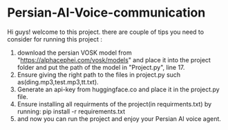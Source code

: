 # Persian-AI-Voice-communication
Hi guys!
welcome to this project.
there are couple of tips you need to consider for running this project :
1. download the persian VOSK model from "https://alphacephei.com/vosk/models" and place it into the project folder and put the path of the model in "Project.py", line 17.
2. Ensure giving the right path to the files in project.py such as(ding.mp3,test.mp3,tt.txt).
3. Generate an api-key from huggingface.co and place it in the project.py file.
4. Ensure installing all requirments of the project(in requirments.txt) by running: pip install -r requirements.txt
5. and now you can run the project and enjoy your Persian AI voice agent.
